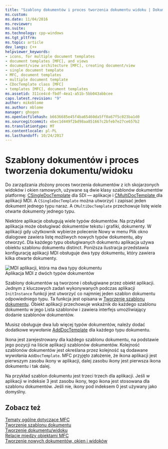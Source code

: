 ```yaml
---
title: "Szablony dokumentów i proces tworzenia dokumentu widoku | Dokumentacja firmy Microsoft"
ms.custom: 
ms.date: 11/04/2016
ms.reviewer: 
ms.suite: 
ms.technology: cpp-windows
ms.tgt_pltfrm: 
ms.topic: article
dev_langs: C++
helpviewer_keywords:
- icons, for multiple document templates
- document templates [MFC], and views
- document/view architecture [MFC], creating document/view
- single document template
- MFC, document templates
- multiple document template
- CDocTemplate class [MFC]
- templates [MFC], document templates
ms.assetid: 311ce4cd-fbdf-4ea1-a51b-5bb043abbcee
caps.latest.revision: "9"
author: mikeblome
ms.author: mblome
manager: ghogen
ms.openlocfilehash: b6636685e45f4ba65460da5ff0a67f5c023ba1d0
ms.sourcegitcommit: ebec1d449f2bd98aa851667c2bfeb7e27ce657b2
ms.translationtype: MT
ms.contentlocale: pl-PL
ms.lasthandoff: 10/24/2017
---
```

# <a name="document-templates-and-the-documentview-creation-process"></a>Szablony dokumentów i proces tworzenia dokumentu/widoku
Do zarządzania złożony proces tworzenia dokumentów z ich skojarzonych widoków i okien ramowych, używane są dwie klasy szablonów dokumentów platformę: [CSingleDocTemplate](../mfc/reference/csingledoctemplate-class.md) dla SDI — aplikacje i [CMultiDocTemplate ](../mfc/reference/cmultidoctemplate-class.md) dla aplikacji MDI. A `CSingleDocTemplate` można utworzyć i zapisać jeden dokument jednego typu naraz. A `CMultiDocTemplate` przechowuje listę wiele otwarte dokumenty jednego typu.  
  
 Niektóre aplikacje obsługują wiele typów dokumentów. Na przykład aplikacja może obsługiwać dokumentów tekstu i grafiki, dokumenty. W aplikacji gdy użytkownik wybierze polecenie Nowy w menu Plik okno dialogowe zawiera listę możliwych nowych typów dokumentu, aby otworzyć. Dla każdego typu obsługiwanych dokumentu aplikacja używa obiektu szablonu dokumentu distinct. Poniższa ilustracja przedstawia konfigurację aplikacji MDI obsługuje dwa typy dokumentu, który zawiera kilka otwarte dokumenty.  
  
 ![MDI aplikacji, która ma dwa typy dokumentu](../mfc/media/vc387h1.gif "vc387h1")  
Aplikacja MDI z dwóch typów dokumentów  
  
 Szablony dokumentów są tworzone i obsługiwane przez obiekt aplikacji. Jednym z kluczowych zadań wykonywanych podczas aplikacji `InitInstance` funkcji jest utworzyć co najmniej jeden szablon dokumentu odpowiedniego typu. Ta funkcja jest opisana w [Tworzenie szablonu dokumentu](../mfc/document-template-creation.md). Obiekt aplikacji przechowuje wskaźnik do każdego szablonu dokumentu w jego Lista szablonów i zawiera interfejs umożliwiający dodanie szablonów dokumentów.  
  
 Musisz obsługuje dwa lub więcej typów dokumentów, należy dodać dodatkowe wywołanie [AddDocTemplate](../mfc/reference/cwinapp-class.md#adddoctemplate) dla każdego typu dokumentu.  
  
 Ikona jest zarejestrowany dla każdego szablonu dokumentu, na podstawie jego pozycji na liście aplikacji szablonów dokumentów. Kolejność szablonów dokumentów jest określana przez kolejność są dodawane wywołania `AddDocTemplate`. MFC przyjęto założenie, że ikona aplikacji jest pierwszym zasobu ikony w aplikacji, dalej zasobu ikony jest pierwsza ikona dokumentu i tak dalej.  
  
 Na przykład szablon dokumentu jest trzeci trzech dla aplikacji. Jeśli w aplikacji w indeksie 3 jest zasobu ikony, tego ikona jest stosowana dla szablonu dokumentów. Jeśli nie, ikony pod indeksem 0 jest używany jako domyślny.  
  
## <a name="see-also"></a>Zobacz też  
 [Tematy ogólne dotyczące MFC](../mfc/general-mfc-topics.md)   
 [Tworzenie szablonu dokumentu](../mfc/document-template-creation.md)   
 [Tworzenie dokumentu/widoku](../mfc/document-view-creation.md)   
 [Relacje między obiektami MFC](../mfc/relationships-among-mfc-objects.md)   
 [Tworzenie nowych dokumentów, okien i widoków](../mfc/creating-new-documents-windows-and-views.md)

